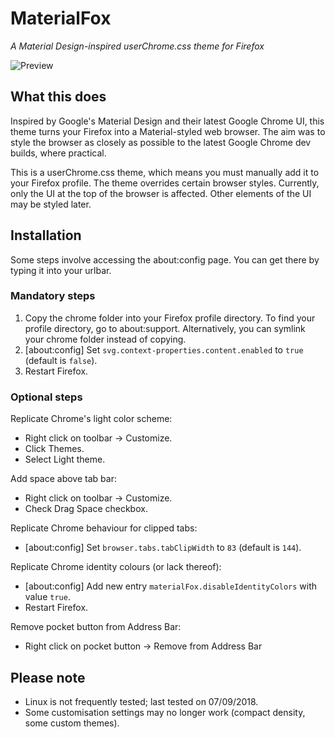 # MaterialFox
*A Material Design-inspired userChrome.css theme for Firefox*

![Preview](https://user-images.githubusercontent.com/5405629/45172944-21d91900-b24a-11e8-8bc5-03814121b0de.png)

## What this does
Inspired by Google's Material Design and their latest Google Chrome UI, this theme turns your Firefox into a Material-styled web browser. The aim was to style the browser as closely as possible to the latest Google Chrome dev builds, where practical.

This is a userChrome.css theme, which means you must manually add it to your Firefox profile. The theme overrides certain browser styles. Currently, only the UI at the top of the browser is affected. Other elements of the UI may be styled later.

## Installation
Some steps involve accessing the about:config page. You can get there by typing it into your urlbar.

### Mandatory steps
1. Copy the chrome folder into your Firefox profile directory. To find your profile directory, go to about:support. Alternatively, you can symlink your chrome folder instead of copying.
2. [about:config] Set ```svg.context-properties.content.enabled``` to ```true``` (default is ```false```).
3. Restart Firefox.

### Optional steps
Replicate Chrome's light color scheme:
* Right click on toolbar -> Customize.
* Click Themes.
* Select Light theme.

Add space above tab bar:
* Right click on toolbar -> Customize.
* Check Drag Space checkbox.

Replicate Chrome behaviour for clipped tabs:
* [about:config] Set ```browser.tabs.tabClipWidth``` to ```83``` (default is ```144```).

Replicate Chrome identity colours (or lack thereof):
* [about:config] Add new entry ```materialFox.disableIdentityColors``` with value ```true```.
* Restart Firefox.

Remove pocket button from Address Bar:
* Right click on pocket button -> Remove from Address Bar

## Please note
* Linux is not frequently tested; last tested on 07/09/2018.
* Some customisation settings may no longer work (compact density, some custom themes).